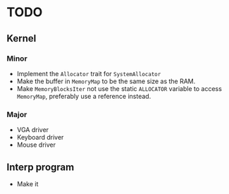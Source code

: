 # TODO

## Kernel
### Minor
- Implement the `Allocator` trait for `SystemAllocator`
- Make the buffer in `MemoryMap` to be the same size as the RAM.
- Make `MemoryBlocksIter` not use the static `ALLOCATOR` variable to access `MemoryMap`, preferably use a reference instead.

### Major

- VGA driver
- Keyboard driver
- Mouse driver

## Interp program

- Make it
